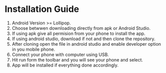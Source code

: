 

# Installation Guide

1. Android Version >= Lollipop.
2. Choose betwwen downloading directly from apk or Android Studio.
3. If using apk give all permision from your phone to install the app.
4. If using android studio, download if not and then clone the repository.
5. After cloning open the file in android studio and enable developer option in you mobile phone.
6. Connect your phone with computer using USB.
5. Hit run form the toolbar and you will see your phone and select.
6. App will be installed if everything done accordingly.



